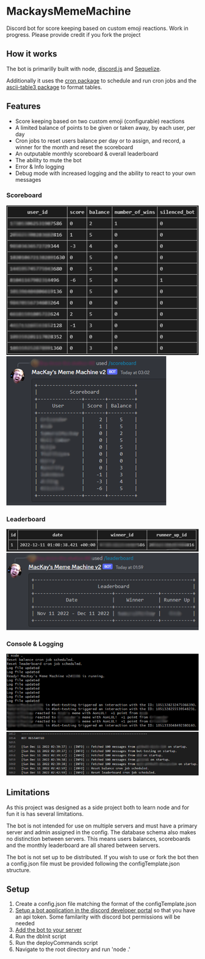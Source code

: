 # MackaysMemeMachine
Discord bot for score keeping based on custom emoji reactions. Work in progress. Please provide credit if you fork the project


## How it works

The bot is primarilly built with node, [discord.js](https://discord.js.org/#/) and [Sequelize](https://sequelize.org).

Additionally it uses the [cron package](https://www.npmjs.com/package/cron) to schedule and run cron jobs and the [ascii-table3 package](https://www.npmjs.com/package/ascii-table3) to format tables.


## Features

+ Score keeping based on two custom emoji (configurable) reactions
+ A limited balance of points to be given or taken away, by each user, per day
+ Cron jobs to reset users balance per day or to assign, and record, a winner for the month and reset the scoreboard
+ An outputable monthly scoreboard & overall leaderboard
+ The ability to mute the bot
+ Error & Info logging
+ Debug mode with increased logging and the ability to react to your own messages

### Scoreboard
![](readmeImages/mmm-scoreboard-table.PNG)
![](readmeImages/mmm-scoreboard-table-output.PNG)

### Leaderboard
![](readmeImages/mmm-leaderboard-table.PNG)
![](readmeImages/mmm-leaderboard-table-output.PNG)

### Console & Logging
![](readmeImages/mmm-cli.PNG)
![](readmeImages/mmm-logs.PNG)

## Limitations

As this project was designed as a side project both to learn node and for fun it is has several limitations. 

The bot is not intended for use on multiple servers and must have a primary server and admin assigned in the config. The database schema also makes no distinction between servers. This means users balances, scoreboards and the monthly leaderboard are all shared between servers. 

The bot is not set up to be distributed. If you wish to use or fork the bot then a config.json file must be provided following the configTemplate.json structure.

## Setup

1. Create a config.json file matching the format of the configTemplate.json
2. [Setup a bot application in the discord developer portal](https://discordjs.guide/preparations/setting-up-a-bot-application.html#creating-your-bot) so that you have an api token. Some familarity with discord bot permissions will be needed
3. [Add the bot to your server](https://discordjs.guide/preparations/adding-your-bot-to-servers.html#bot-invite-links)
4. Run the dbInit script
5. Run the deployCommands script
6. Navigate to the root directory and run 'node .'
